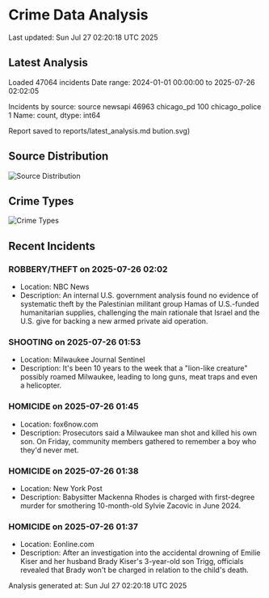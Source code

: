# Crime Data Analysis
Last updated: Sun Jul 27 02:20:18 UTC 2025

## Latest Analysis

Loaded 47064 incidents
Date range: 2024-01-01 00:00:00 to 2025-07-26 02:02:05

Incidents by source:
source
newsapi           46963
chicago_pd          100
chicago_police        1
Name: count, dtype: int64

Report saved to reports/latest_analysis.md
bution.svg)

## Source Distribution
![Source Distribution](images/source_distribution.svg)

## Crime Types
![Crime Types](images/crime_types.svg)

## Recent Incidents

### ROBBERY/THEFT on 2025-07-26 02:02
- Location: NBC News
- Description: An internal U.S. government analysis found no evidence of systematic theft by the Palestinian militant group Hamas of U.S.-funded humanitarian supplies, challenging the main rationale that Israel and the U.S. give for backing a new armed private aid operation.


### SHOOTING on 2025-07-26 01:53
- Location: Milwaukee Journal Sentinel
- Description: It's been 10 years to the week that a "lion-like creature" possibly roamed Milwaukee, leading to long guns, meat traps and even a helicopter.


### HOMICIDE on 2025-07-26 01:45
- Location: fox6now.com
- Description: Prosecutors said a Milwaukee man shot and killed his own son. On Friday, community members gathered to remember a boy who they'd never met.


### HOMICIDE on 2025-07-26 01:38
- Location: New York Post
- Description: Babysitter Mackenna Rhodes is charged with first-degree murder for smothering 10-month-old Sylvie Zacovic in June 2024.


### HOMICIDE on 2025-07-26 01:37
- Location: Eonline.com
- Description: After an investigation into the accidental drowning of Emilie Kiser and her husband Brady Kiser's 3-year-old son Trigg, officials revealed that Brady won't be charged in relation to the child's death.

Analysis generated at: Sun Jul 27 02:20:18 UTC 2025

